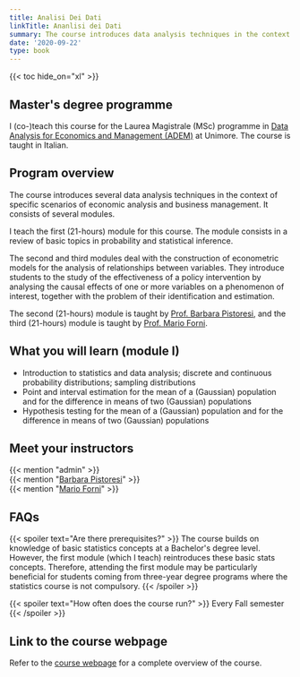 ```yaml
---
title: Analisi Dei Dati
linkTitle: Ananlisi dei Dati
summary: The course introduces data analysis techniques in the context of specific scenarios of economic analysis and business management.
date: '2020-09-22'
type: book
---
```


{{< toc hide_on="xl" >}}

## Master's degree programme

I (co-)teach this course for the Laurea Magistrale (MSc) programme in [Data Analysis for Economics and Management (ADEM)](https://www.economia.unimore.it/en/education/master-degree-courses/data-analysis-economics-and-management) at Unimore. The course is taught in Italian.


## Program overview

The course introduces several data analysis techniques in the context of specific scenarios of economic analysis and business management. It consists of several modules. 

I teach the first (21-hours) module for this course. The module consists in a review of basic topics in probability and statistical inference.

The second and third modules deal with the construction of econometric models for the analysis of relationships between variables. They introduce students to the study of the effectiveness of a policy intervention by analysing the causal effects of one or more variables on a phenomenon of interest, together with the problem of their identification and estimation.

The second (21-hours) module is taught by [Prof. Barbara Pistoresi](https://personale.unimore.it/Rubrica/dettaglio/pistores), and the third (21-hours) module is taught by [Prof. Mario Forni](https://personale.unimore.it/Rubrica/dettaglio/forni). 


## What you will learn (module I)

- Introduction to statistics and data analysis; discrete and continuous probability distributions; sampling distributions
- Point and interval estimation for the mean of a (Gaussian) population and for the difference in means of two (Gaussian) populations
- Hypothesis testing for the mean of a (Gaussian) population and for the difference in means of two (Gaussian) populations 


## Meet your instructors

{{< mention "admin" >}} \
{{< mention "[Barbara Pistoresi](https://personale.unimore.it/Rubrica/dettaglio/pistores)" >}} \
{{< mention "[Mario Forni](https://personale.unimore.it/Rubrica/dettaglio/forni)" >}}

## FAQs

{{< spoiler text="Are there prerequisites?" >}}
The course builds on knowledge of basic statistics concepts at a Bachelor's degree level. However, the first module (which I teach) reintroduces these basic stats concepts. Therefore, attending the first module may be particularly beneficial for students coming from three-year degree programs where the statistics course is not compulsory.
{{< /spoiler >}}

{{< spoiler text="How often does the course run?" >}}
Every Fall semester
{{< /spoiler >}}

## Link to the course webpage

Refer to the [course webpage](https://personale.unimore.it/rubrica/contenutiad/simontag/2024/81155/N0/N0/9999) for a complete overview of the course.
